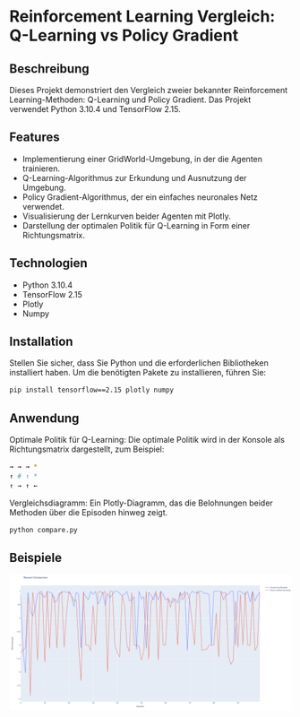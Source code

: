# Reinforcement Learning Vergleich: Q-Learning vs Policy Gradient

## Beschreibung

Dieses Projekt demonstriert den Vergleich zweier bekannter Reinforcement Learning-Methoden: Q-Learning und Policy Gradient. Das Projekt verwendet Python 3.10.4 und TensorFlow 2.15.

## Features

- Implementierung einer GridWorld-Umgebung, in der die Agenten trainieren.
- Q-Learning-Algorithmus zur Erkundung und Ausnutzung der Umgebung.
- Policy Gradient-Algorithmus, der ein einfaches neuronales Netz verwendet.
- Visualisierung der Lernkurven beider Agenten mit Plotly.
- Darstellung der optimalen Politik für Q-Learning in Form einer Richtungsmatrix.

## Technologien

- Python 3.10.4
- TensorFlow 2.15
- Plotly
- Numpy 

## Installation

Stellen Sie sicher, dass Sie Python und die erforderlichen Bibliotheken installiert haben. Um die benötigten Pakete zu installieren, führen Sie:

```bash
pip install tensorflow==2.15 plotly numpy
```

## Anwendung 

Optimale Politik für Q-Learning: Die optimale Politik wird in der Konsole als Richtungsmatrix dargestellt, zum Beispiel:
```bash
→ → → *
↑ # ↑ *
↑ → ↑ ←
```

Vergleichsdiagramm: Ein Plotly-Diagramm, das die Belohnungen beider Methoden über die Episoden hinweg zeigt.
```bash
python compare.py
```

## Beispiele 

![Vergleichsdiagramm](100episodes.png)
